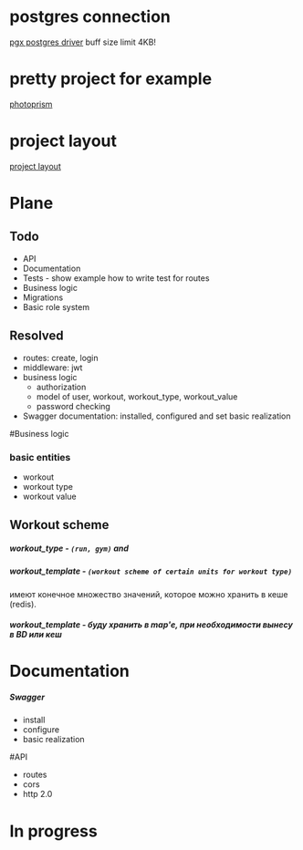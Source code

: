 
# postgres connection
[pgx postgres driver](https://habr.com/ru/company/oleg-bunin/blog/461935/)
    buff size limit 4KB!
    
# pretty project for example
[photoprism](https://github.com/photoprism/photoprism)

# project layout
[project layout](https://github.com/golang-standards/project-layout)

# Plane
## Todo 	
- API
- Documentation
- Tests - show example how to write test for routes
- Business logic
- Migrations
- Basic role system

## Resolved
- routes: create, login
- middleware: jwt
- business logic
    - authorization
    - model of user, workout, workout_type, workout_value
    - password checking
- Swagger documentation: installed, configured and set basic realization 

#Business logic
### basic entities
 - workout
 - workout type
 - workout value
## Workout scheme
##### workout_type - `(run, gym)` and
##### workout_template - `(workout scheme of certain units for workout type)`
имеют конечное множество значений, которое можно хранить в кеше (redis).
##### workout_template - буду хранить в map'е, при необходимости вынесу в BD или кеш

# Documentation
##### Swagger
 - install
 - configure
 - basic realization
 
#API
 - routes
 - cors
 - http 2.0
 
# In progress
 